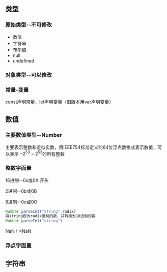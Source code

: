 ## 类型

### 原始类型--不可修改

- 数值
- 字符串
- 布尔值
- null
- undefined

### 对象类型--可以修改

### 常量-变量

const声明常量，let声明变量（旧版本用var声明变量）

## 数值

### 主要数值类型--Number

主要表示整数和近似实数，用IEEE754标准定义的64位浮点数格式表示数值，可以表示 ${-2^{53}-2^{53}}$的所有整数

### 整数字面量

16进制--0x或0X 开头

2进制--0b或0B

8进制--0o或0O

```javascript
Number.parseInt("string",radix) 
将string视为radix进制的数，并转换为10进制的数
Number.parseInt("string")

```

NaN！=NaN

### 浮点字面量

## 字符串
